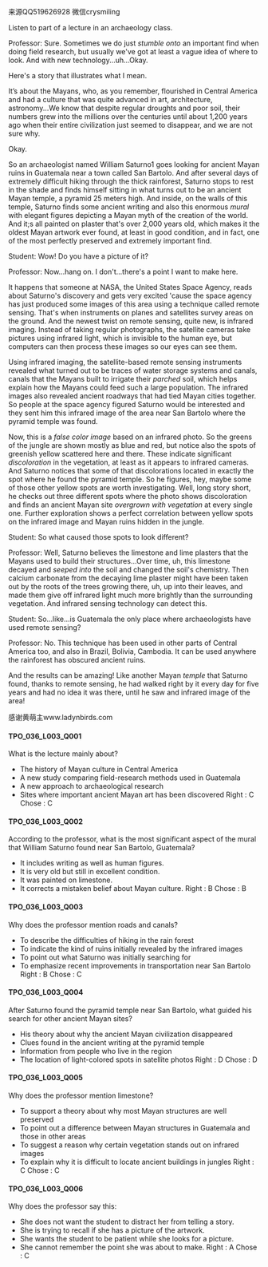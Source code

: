 来源QQ519626928 微信crysmiling

Listen to part of a lecture in an archaeology class. 

Professor:
Sure. Sometimes we do just *stumble onto* an important find when doing field research, but usually we've got at least a vague idea of where to look. And with new technology...uh...Okay.

Here's a story that illustrates what I mean.

It’s about the Mayans, who, as you remember, flourished in Central America and had a culture that was quite advanced in art, architecture, astronomy...We know that despite regular droughts and poor soil, their numbers grew into the millions over the centuries until about 1,200 years ago when their entire civilization just seemed to disappear, and we are not sure why.

Okay. 

So an archaeologist named William Saturno1 goes looking for ancient Mayan ruins in Guatemala near a town called San Bartolo. And after several days of extremely difficult hiking through the thick rainforest, Saturno stops to rest in the shade and finds himself sitting in what turns out to be an ancient Mayan temple, a pyramid 25 meters high. And inside, on the walls of this temple, Saturno finds some ancient writing and also this enormous *mural* with elegant figures depicting a Mayan myth of the creation of the world. And it;s all painted on plaster that's over 2,000 years old, which makes it the oldest Mayan artwork ever found, at least in good condition, and in fact, one of the most perfectly preserved and extremely important find.

Student:
Wow! Do you have a picture of it?

Professor:
Now...hang on. I don't...there's a point I want to make here.

It happens that someone at NASA, the United States Space Agency, reads about Saturno's discovery and gets very excited 'cause the space agency has just produced some images of this area using a technique called remote sensing. That's when instruments on planes and satellites survey areas on the ground. And the newest twist on remote sensing, quite new, is infrared imaging. Instead of taking regular photographs, the satellite cameras take pictures using infrared light, which is invisible to the human eye, but computers can then process these images so our eyes can see them.

Using infrared imaging, the satellite-based remote sensing instruments revealed what turned out to be traces of water storage systems and canals, canals that the Mayans built to irrigate their *parched* soil, which helps explain how the Mayans could feed such a large population. The infrared images also revealed ancient roadways that had tied Mayan cities together. So people at the space agency figured Saturno would be interested and they sent him this infrared image of the area near San Bartolo where the pyramid temple was found.

Now, this is a *false color image* based on an infrared photo. So the greens of the jungle are shown mostly as blue and red, but notice also the spots of greenish yellow scattered here and there. These indicate significant *discoloration* in the vegetation, at least as it appears to infrared cameras. And Saturno notices that some of that discolorations located in exactly the spot where he found the pyramid temple. So he figures, hey, maybe some of those other yellow spots are worth investigating. Well, long story short, he checks out three different spots where the photo shows discoloration and finds an ancient Mayan site *overgrown with vegetation* at every single one. Further exploration shows a perfect correlation between yellow spots on the infrared image and Mayan ruins hidden in the jungle.

Student:
So what caused those spots to look different?

Professor:
Well, Saturno believes the limestone and lime plasters that the Mayans used to build their structures...Over time, uh, this limestone decayed and *seeped into* the soil and changed the soil's chemistry. Then calcium carbonate from the decaying lime plaster might have been taken out by the roots of the trees growing there, uh, up into their leaves, and made them give off infrared light much more brightly than the surrounding vegetation. And infrared sensing technology can detect this.

Student:
So...like...is Guatemala the only place where archaeologists have used remote sensing?

Professor:
No. This technique has been used in other parts of Central America too, and also in Brazil, Bolivia, Cambodia. It can be used anywhere the rainforest has obscured ancient ruins.

And the results can be amazing! Like another Mayan *temple* that Saturno found, thanks to remote sensing, he had walked right by it every day for five years and had no idea it was there, until he saw and infrared image of the area!

感谢黄萌主www.ladynbirds.com

#### TPO_036_L003_Q001
What is the lecture mainly about?
- The history of Mayan culture in Central America
- A new study comparing field-research methods used in Guatemala
- A new approach to archaeological research
- Sites where important ancient Mayan art has been discovered
Right : C	Chose : C


#### TPO_036_L003_Q002
According to the professor, what is the most significant aspect of the mural that William Saturno found near San Bartolo, Guatemala?
- It includes writing as well as human figures.
- It is very old but still in excellent condition.
- It was painted on limestone.
- It corrects a mistaken belief about Mayan culture.
Right : B	Chose : B


#### TPO_036_L003_Q003
Why does the professor mention roads and canals?
- To describe the difficulties of hiking in the rain forest
- To indicate the kind of ruins initially revealed by the infrared images
- To point out what Saturno was initially searching for
- To emphasize recent improvements in transportation near San Bartolo
Right : B	Chose : C


#### TPO_036_L003_Q004
After Saturno found the pyramid temple near San Bartolo, what guided his search for other ancient Mayan sites?
- His theory about why the ancient Mayan civilization disappeared
- Clues found in the ancient writing at the pyramid temple
- Information from people who live in the region
- The location of light-colored spots in satellite photos
Right : D	Chose : D


#### TPO_036_L003_Q005
Why does the professor mention limestone?
- To support a theory about why most Mayan structures are well preserved
- To point out a difference between Mayan structures in Guatemala and those in other areas
- To suggest a reason why certain vegetation stands out on infrared images
- To explain why it is difficult to locate ancient buildings in jungles
Right : C	Chose : C


#### TPO_036_L003_Q006
Why does the professor say this:
- She does not want the student to distract her from telling a story.
- She is trying to recall if she has a picture of the artwork.
- She wants the student to be patient while she looks for a picture.
- She cannot remember the point she was about to make.
Right : A	Chose : C
